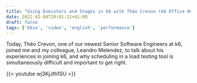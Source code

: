 ```yaml
---
title: "Using Executors and Stages in k6 with Théo Crevon (k6 Office Hours #40)"
date: 2022-02-04T20:01:12+01:00
draft: false
tags: ['k6io', 'video', 'english', 'performance']
---
```

Today, Théo Crevon, one of our newest Senior Software Engineers at k6, joined me and my colleague, Leandro Melendez, to talk about his experiences in joining k6, and why scheduling in a load testing tool is simultaneously difficult and important to get right.

{{< youtube wj3KjJth1SU >}}